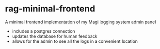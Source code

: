 # rag-minimal-frontend

A minimal frontend implementation of my Magi logging system admin panel

- includes a postgres connection
- updates the database for human feedback
- allows for the admin to see all the logs in a convenient location
